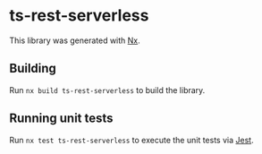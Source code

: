 # ts-rest-serverless

This library was generated with [Nx](https://nx.dev).

## Building

Run `nx build ts-rest-serverless` to build the library.

## Running unit tests

Run `nx test ts-rest-serverless` to execute the unit tests via [Jest](https://jestjs.io).
